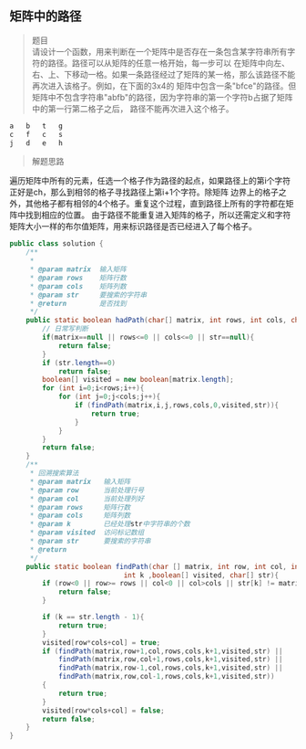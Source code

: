 <link href="markdown.css" rel="stylesheet"></link>

## 矩阵中的路径
> 题目  
请设计一个函数，用来判断在一个矩阵中是否存在一条包含某字符串所有字符的路径。路径可以从矩阵的任意一格开始，每一步可以
在矩阵中向左、右、上、下移动一格。如果一条路径经过了矩阵的某一格，那么该路径不能再次进入该格子。例如，在下面的3x4的
矩阵中包含一条"bfce"的路径。但矩阵中不包含字符串"abfb"的路径，因为字符串的第一个字符b占据了矩阵中的第一行第二格子之后，
路径不能再次进入这个格子。
```html
a   b   t   g
c   f   c   s
j   d   e   h
```
> 解题思路  

遍历矩阵中所有的元素，任选一个格子作为路径的起点，如果路径上的第i个字符正好是ch，那么到相邻的格子寻找路径上第i+1个字符。除矩阵
边界上的格子之外，其他格子都有相邻的4个格子。重复这个过程，直到路径上所有的字符都在矩阵中找到相应的位置。
由于路径不能重复进入矩阵的格子，所以还需定义和字符矩阵大小一样的布尔值矩阵，用来标识路径是否已经进入了每个格子。

```java
public class solution {
    /**
     *
     * @param matrix  输入矩阵
     * @param rows    矩阵行数
     * @param cols    矩阵列数
     * @param str     要搜索的字符串
     * @return        是否找到
     */
    public static boolean hadPath(char[] matrix, int rows, int cols, char[] str){
        // 日常写判断
        if(matrix==null || rows<=0 || cols<=0 || str==null){
            return false;
        }
        if (str.length==0)
            return false;
        boolean[] visited = new boolean[matrix.length];
        for (int i=0;i<rows;i++){
            for (int j=0;j<cols;j++){
                if (findPath(matrix,i,j,rows,cols,0,visited,str)){
                    return true;
                }
            }
        }
        return false;
    }
    /**
     * 回溯搜索算法
     * @param matrix   输入矩阵
     * @param row      当前处理行号
     * @param col      当前处理列好
     * @param rows     矩阵行数
     * @param cols     矩阵列数
     * @param k        已经处理str中字符串的个数
     * @param visited  访问标记数组
     * @param str      要搜索的字符串
     * @return
     */
    public static boolean findPath(char [] matrix, int row, int col, int rows, int cols,
                            int k ,boolean[] visited, char[] str){
        if (row<0 || row>= rows || col<0 || col>cols || str[k] != matrix[row*col+col]){
            return false;
        }

        if (k == str.length - 1){
            return true;
        }
        visited[row*cols+col] = true;
        if (findPath(matrix,row+1,col,rows,cols,k+1,visited,str) ||
            findPath(matrix,row,col+1,rows,cols,k+1,visited,str) ||
            findPath(matrix,row-1,col,rows,cols,k+1,visited,str) ||
            findPath(matrix,row,col-1,rows,cols,k+1,visited,str))
        {
            return true;
        }
        visited[row*cols+col] = false;
        return false;
    }
}
```
